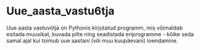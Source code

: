 # Uue_aasta_vastu6tja
Uue aasta vastuvõtja on Pythonis kirjutatud programm, mis võimaldab esitada muusikat, kuvada pilte ning seadistada eriprogramme - kõike seda samal ajal kui toimub uue aastani (või muu kuupäevani) loendamine.
